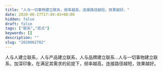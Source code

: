 ```yaml
---
title: "人与一切事物建立联系，频率越高，连接路径越短，效果越好。"
date: 2020-06-27T17:49:43+08:00
hidden: false
draft: false
tags: ["联系","观点"]
keywords: []
description: ""
slug: "2020062702"
---
```

人与人建立联系，人与产品建立联系，人与品牌建立联系...人与一切事物建立联系，加深印象，在满足其需求的前提下，频率越高，连接路径越短，效果越好。